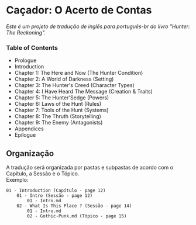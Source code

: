 # Caçador: O Acerto de Contas

*Este é um projeto de tradução de inglês para português-br do livro "Hunter: The Reckoning".*

###  Table of Contents

* Prologue
* Introduction
* Chapter 1: The Here and Now (The Hunter Condition)
* Chapter 2: A World of Darkness (Setting)
* Chapter 3: The Hunter's Creed (Character Types)
* Chapter 4: I Have Heard The Message (Creation & Traits)
* Chapter 5: The Hunter'Sedge (Powers)
* Chapter 6: Laws of the Hunt (Rules)
* Chapter 7: Tools of the Hunt (Systems)
* Chapter 8: The Thruth (Storytelling)
* Chapter 9: The Enemy (Antagonists)
* Appendices
* Epilogue

## Organização

A tradução será organizada por pastas e subpastas de acordo com o Capítulo, a Sessão e o Tópico.  
Exemplo:

    01 - Introduction (Capítulo - page 12)
        01 - Intro (Sessão - page 12)
            01 - Intro.md
        02 - What Is This Place ? (Sessão - page 14)
            01 - Intro.md
            02 - Gothic-Punk.md (Tópico - page 15)
    